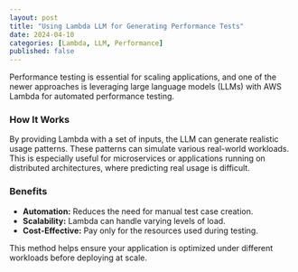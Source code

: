 ```yaml
---
layout: post
title: "Using Lambda LLM for Generating Performance Tests"
date: 2024-04-10
categories: [Lambda, LLM, Performance]
published: false
---
```


Performance testing is essential for scaling applications, and one of the newer approaches is leveraging large language models (LLMs) with AWS Lambda for automated performance testing.

### How It Works

By providing Lambda with a set of inputs, the LLM can generate realistic usage patterns. These patterns can simulate various real-world workloads. This is especially useful for microservices or applications running on distributed architectures, where predicting real usage is difficult.

### Benefits

- **Automation:** Reduces the need for manual test case creation.
- **Scalability:** Lambda can handle varying levels of load.
- **Cost-Effective:** Pay only for the resources used during testing.

This method helps ensure your application is optimized under different workloads before deploying at scale.
